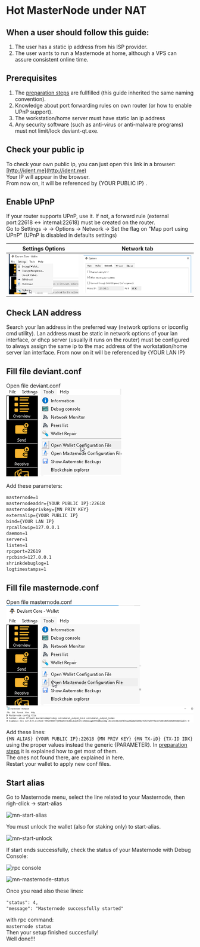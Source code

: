 # Hot MasterNode under NAT
## When a user should follow this guide:
1. The user has a static ip address from his ISP provider.
2. The user wants to run a Masternode at home, although a VPS can assure consistent online time.

## Prerequisites
1. The [preparation steps](https://github.com/ScaMar/Deviant-Masternode/blob/master/common/Preparation-steps-for-MN.md) are fullfilled (this guide inherited the same naming convention).
2. Knowledge about port forwarding rules on own router (or how to enable UPnP support).
3. The workstation/home server must have static lan ip address
4. Any security software (such as anti-virus or anti-malware programs) must not limit/lock deviant-qt.exe.

## Check your public ip
To check your own public ip, you can just open this link in a browser: [http://ident.me](http://ident.me)<br />
Your IP will appear in the browser.<br />
From now on, it will be referenced by {YOUR PUBLIC IP} .

## Enable UPnP
If your router supports UPnP, use it. If not, a forward rule (external port:22618 <-> internal:22618) must be created on the router.<br />
Go to Settings ->  -> Options -> Network -> Set the flag on "Map port using UPnP" (UPnP is disabled in defaults settings)<br />

Settings Options | Network tab
---------------- | -----------
![GUI-options](/images/GUI-options.png) | ![network](/images/network.png)

## Check LAN  address
Search your lan address in the preferred way (network options or ipconfig cmd utility).
Lan address must be static in network options of your lan interface, or dhcp server (usually it runs on the router) must be configured to always assign the same ip to the mac address of the workstation/home server lan interface.
From now on it will be referenced by {YOUR LAN IP}

## Fill file deviant.conf
Open file deviant.conf<br />
![open deviant.conf](/images/edit-local-conf.png)

Add these parameters:<br />
```
masternode=1
masternodeaddr={YOUR PUBLIC IP}:22618
masternodeprivkey={MN PRIV KEY}
externalip={YOUR PUBLIC IP}
bind={YOUR LAN IP}
rpcallowip=127.0.0.1
daemon=1
server=1
listen=1
rpcport=22619
rpcbind=127.0.0.1
shrinkdebuglog=1
logtimestamps=1
```
## Fill file masternode.conf
Open file masternode.conf<br />
![open masternode.conf](/images/edit-masternode-conf.png)
![sample masternode.conf](/images/sample-masternode-conf.png)

Add these lines:<br />
```{MN ALIAS} {YOUR PUBLIC IP}:22618 {MN PRIV KEY} {MN TX-iD} {TX-ID IDX}```<br />
using the proper values instead the generic {PARAMETER}.
In [preparation steps](https://github.com/ScaMar/Deviant-Masternode/blob/master/common/Preparation-steps-for-MN.md) it is explained how to get most of them.<br />
The ones not found there, are explained in here.<br />
Restart your wallet to apply new conf files.

## Start alias
Go to Masternode menu, select the line related to your Masternode, then righ-click -> start-alias<br />

![mn-start-alias](/images/mn-start-alias.png)

You must unlock the wallet (also for staking only) to start-alias.<br />

![mn-start-unlock](/images/mn-start-unlock.png)

If start ends successfully, check the status of your Masternode with Debug Console:<br />

![rpc console](/images/rpc-console.png)

![mn-masternode-status](/images/mn-rpc-status.png)

Once you read also these lines:<br />
```
"status": 4,
"message": "Masternode successfully started"
```
with rpc command:<br />
```masternode status```<br />
Then your setup finished succesfully!<br />
Well done!!!<br />




